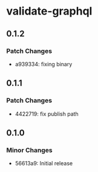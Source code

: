 # validate-graphql

## 0.1.2

### Patch Changes

- a939334: fixing binary

## 0.1.1

### Patch Changes

- 4422719: fix publish path

## 0.1.0

### Minor Changes

- 56613a9: Initial release
